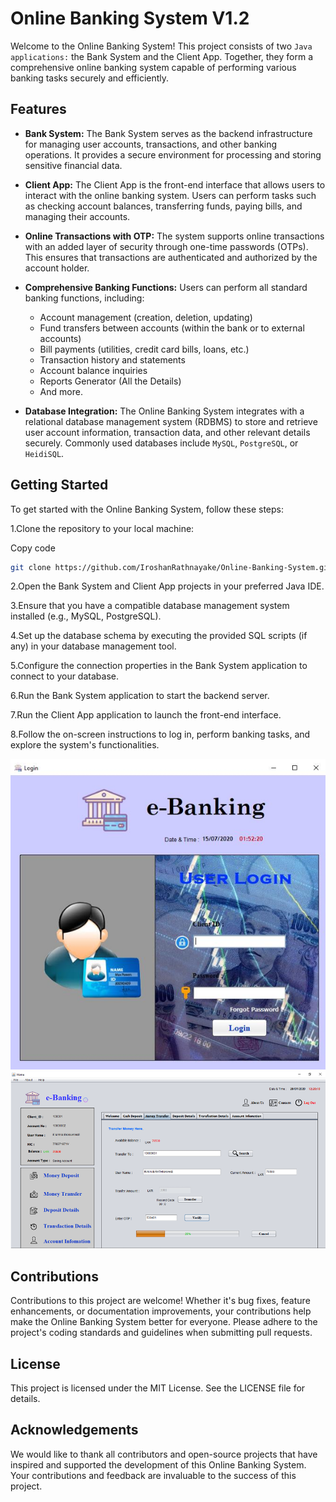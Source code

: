 # Online Banking System V1.2

Welcome to the Online Banking System! This project consists of two `Java applications:` the Bank System and the Client App. Together, they form a comprehensive online banking system capable of performing various banking tasks securely and efficiently.

## Features

- **Bank System:** The Bank System serves as the backend infrastructure for managing user accounts, transactions, and other banking operations. It provides a secure environment for processing and storing sensitive financial data.

- **Client App:** The Client App is the front-end interface that allows users to interact with the online banking system. Users can perform tasks such as checking account balances, transferring funds, paying bills, and managing their accounts.

- **Online Transactions with OTP:** The system supports online transactions with an added layer of security through one-time passwords (OTPs). This ensures that transactions are authenticated and authorized by the account holder.

- **Comprehensive Banking Functions:** Users can perform all standard banking functions, including:

    - Account management (creation, deletion, updating)
    - Fund transfers between accounts (within the bank or to external accounts)
    - Bill payments (utilities, credit card bills, loans, etc.)
    - Transaction history and statements
    - Account balance inquiries
    - Reports Generator (All the Details)
    - And more.
- **Database Integration:** The Online Banking System integrates with a relational database management system (RDBMS) to store and retrieve user account information, transaction data, and other relevant details securely. Commonly used databases include `MySQL`, `PostgreSQL`, or `HeidiSQL`.

## Getting Started

To get started with the Online Banking System, follow these steps:

1.Clone the repository to your local machine:

Copy code
```bash
git clone https://github.com/IroshanRathnayake/Online-Banking-System.git
```
2.Open the Bank System and Client App projects in your preferred Java IDE.

3.Ensure that you have a compatible database management system installed (e.g., MySQL, PostgreSQL).

4.Set up the database schema by executing the provided SQL scripts (if any) in your database management tool.

5.Configure the connection properties in the Bank System application to connect to your database.

6.Run the Bank System application to start the backend server.

7.Run the Client App application to launch the front-end interface.

8.Follow the on-screen instructions to log in, perform banking tasks, and explore the system's functionalities.

![Image](/Images/Img01.png)
![Image](/Images/Img02.png)


## Contributions

Contributions to this project are welcome! Whether it's bug fixes, feature enhancements, or documentation improvements, your contributions help make the Online Banking System better for everyone. Please adhere to the project's coding standards and guidelines when submitting pull requests.

## License

This project is licensed under the MIT License. See the LICENSE file for details.

## Acknowledgements

We would like to thank all contributors and open-source projects that have inspired and supported the development of this Online Banking System. Your contributions and feedback are invaluable to the success of this project.